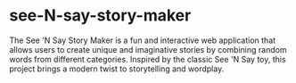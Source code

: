 # see-N-say-story-maker
The See 'N Say Story Maker is a fun and interactive web application that allows users to create unique and imaginative stories by combining random words from different categories. Inspired by the classic See 'N Say toy, this project brings a modern twist to storytelling and wordplay.
